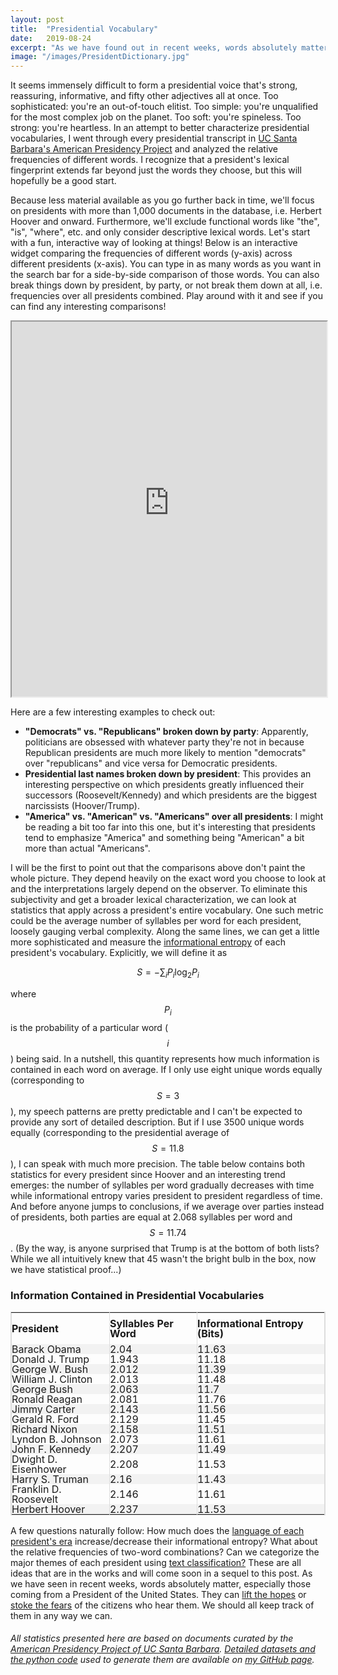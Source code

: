```yaml
---
layout: post
title:  "Presidential Vocabulary"
date:   2019-08-24
excerpt: "As we have found out in recent weeks, words absolutely matter, especially coming from a President of the United States..."
image: "/images/PresidentDictionary.jpg"
---
```


<head>
<meta name="twitter:card" content="summary_large_image">
<meta name="twitter:creator" content="@tefirman51">
<meta name="twitter:site" content="@tefirman51">
<meta name="twitter:title" content="Presidential Vocabulary">
<meta name="twitter:description" content="As we have found out in recent weeks, words absolutely matter, especially coming from a President of the United States...">
<meta name="twitter:image:src" content="https://tefirman.github.io/images/PresidentDictionary.jpg">
<meta name="twitter:image:width" content="280">
<meta name="twitter:image:height" content="150">

<!-- Global site tag (gtag.js) - Google Analytics -->
<script async src="https://www.googletagmanager.com/gtag/js?id=UA-141691742-14"></script>
<script>
  window.dataLayer = window.dataLayer || [];
  function gtag(){dataLayer.push(arguments);}
  gtag('js', new Date());

  gtag('config', 'UA-141691742-14');
</script>

</head>

<script src='https://cdnjs.cloudflare.com/ajax/libs/mathjax/2.7.5/MathJax.js?config=TeX-MML-AM_CHTML' async></script>

It seems immensely difficult to form a presidential voice that's strong, reassuring, informative, and fifty other adjectives all at once. Too sophisticated: you're an out-of-touch elitist. Too simple: you're unqualified for the most complex job on the planet. Too soft: you're spineless. Too strong: you're heartless. In an attempt to better characterize presidential vocabularies, I went through every presidential transcript in <a href="https://www.presidency.ucsb.edu/">UC Santa Barbara's American Presidency Project</a> and analyzed the relative frequencies of different words. I recognize that a president's lexical fingerprint extends far beyond just the words they choose, but this will hopefully be a good start.

Because less material available as you go further back in time, we'll focus on presidents with more than 1,000 documents in the database, i.e. Herbert Hoover and onward. Furthermore, we'll exclude functional words like "the", "is", "where", etc. and only consider descriptive lexical words. Let's start with a fun, interactive way of looking at things! Below is an interactive widget comparing the frequencies of different words (y-axis) across different presidents (x-axis). You can type in as many words as you want in the search bar for a side-by-side comparison of those words. You can also break things down by president, by party, or not break them down at all, i.e. frequencies over all presidents combined. Play around with it and see if you can find any interesting comparisons!

<iframe src="https://presidentialvocabs.herokuapp.com" height="600" width="100%"></iframe>

Here are a few interesting examples to check out:

* **"Democrats" vs. "Republicans" broken down by party**: Apparently, politicians are obsessed with whatever party they're not in because Republican presidents are much more likely to mention "democrats" over "republicans" and vice versa for Democratic presidents.
* **Presidential last names broken down by president**: This provides an interesting perspective on which presidents greatly influenced their successors (Roosevelt/Kennedy) and which presidents are the biggest narcissists (Hoover/Trump).
* **"America" vs. "American" vs. "Americans" over all presidents**: I might be reading a bit too far into this one, but it's interesting that presidents tend to emphasize "America" and something being "American" a bit more than actual "Americans". 

I will be the first to point out that the comparisons above don't paint the whole picture. They depend heavily on the exact word you choose to look at and the interpretations largely depend on the observer. To eliminate this subjectivity and get a broader lexical characterization, we can look at statistics that apply across a president's entire vocabulary. One such metric could be the average number of syllables per word for each president, loosely gauging verbal complexity. Along the same lines, we can get a little more sophisticated and measure the <a href="https://en.wikipedia.org/wiki/Entropy_(information_theory)">informational entropy</a> of each president's vocabulary. Explicitly, we will define it as

$$S = - \sum_{i} P_i \log_2 P_i$$

where $$P_i$$ is the probability of a particular word ($$i$$) being said. In a nutshell, this quantity represents how much information is contained in each word on average. If I only use eight unique words equally (corresponding to $$S=3$$), my speech patterns are pretty predictable and I can't be expected to provide any sort of detailed description. But if I use 3500 unique words equally (corresponding to the presidential average of $$S=11.8$$), I can speak with much more precision. The table below contains both statistics for every president since Hoover and an interesting trend emerges: the number of syllables per word gradually decreases with time while informational entropy varies president to president regardless of time. And before anyone jumps to conclusions, if we average over parties instead of presidents, both parties are equal at 2.068 syllables per word and $$S=11.74$$. (By the way, is anyone surprised that Trump is at the bottom of both lists? While we all intuitively knew that 45 wasn't the bright bulb in the box, now we have statistical proof...)

<style>
table {
    border-spacing: 0;
    width: 100%;
    border: 1px solid #ddd;
    line-height: 1
}

th {
    cursor: pointer;
}

th, td {
    text-align: left;
    padding: 0px;
    vertical-align: middle;
    min-height: 1px;
    border-left: 1px solid #ddd;
    border-right: 1px solid #ddd;
}

tr:nth-child(even) {
    background-color: #f2f2f2
}
</style>

<h3>Information Contained in Presidential Vocabularies</h3>
<table id="myTable">
  <tr height="50">
    <th onclick="sortTable(0)">President</th>
    <th onclick="sortTableNumber(1)">Syllables Per Word</th>
    <th onclick="sortTableNumber(2)">Informational Entropy (Bits)</th>
  </tr>
  <tr height="5">
    <td>Barack Obama</td>
    <td>2.04</td>
    <td>11.63</td>
  </tr>
  <tr height="5">
    <td>Donald J. Trump</td>
    <td>1.943</td>
    <td>11.18</td>
  </tr>
  <tr height="5">
    <td>George W. Bush</td>
    <td>2.012</td>
    <td>11.39</td>
  </tr>
  <tr height="5">
    <td>William J. Clinton</td>
    <td>2.013</td>
    <td>11.48</td>
  </tr>
  <tr height="5">
    <td>George Bush</td>
    <td>2.063</td>
    <td>11.7</td>
  </tr>
  <tr height="5">
    <td>Ronald Reagan</td>
    <td>2.081</td>
    <td>11.76</td>
  </tr>
  <tr height="5">
    <td>Jimmy Carter</td>
    <td>2.143</td>
    <td>11.56</td>
  </tr>
  <tr height="5">
    <td>Gerald R. Ford</td>
    <td>2.129</td>
    <td>11.45</td>
  </tr>
  <tr height="5">
    <td>Richard Nixon</td>
    <td>2.158</td>
    <td>11.51</td>
  </tr>
  <tr height="5">
    <td>Lyndon B. Johnson</td>
    <td>2.073</td>
    <td>11.61</td>
  </tr>
  <tr height="5">
    <td>John F. Kennedy</td>
    <td>2.207</td>
    <td>11.49</td>
  </tr>
  <tr height="5">
    <td>Dwight D. Eisenhower</td>
    <td>2.208</td>
    <td>11.53</td>
  </tr>
  <tr height="5">
    <td>Harry S. Truman</td>
    <td>2.16</td>
    <td>11.43</td>
  </tr>
  <tr height="5">
    <td>Franklin D. Roosevelt</td>
    <td>2.146</td>
    <td>11.61</td>
  </tr>
  <tr height="5">
    <td>Herbert Hoover</td>
    <td>2.237</td>
    <td>11.53</td>
  </tr>
</table>

<script>
function sortTable(n) {
  var table, rows, switching, i, x, y, shouldSwitch, dir, switchcount = 0;
  table = document.getElementById("myTable");
  switching = true;
  //Set the sorting direction to ascending:
  dir = "desc"; 
  /*Make a loop that will continue until
  no switching has been done:*/
  while (switching) {
    //start by saying: no switching is done:
    switching = false;
    rows = table.rows;
    /*Loop through all table rows (except the
    first, which contains table headers):*/
    for (i = 1; i < (rows.length - 1); i++) {
      //start by saying there should be no switching:
      shouldSwitch = false;
      /*Get the two elements you want to compare,
      one from current row and one from the next:*/
      x = rows[i].getElementsByTagName("TD")[n];
      y = rows[i + 1].getElementsByTagName("TD")[n];
      /*check if the two rows should switch place,
      based on the direction, asc or desc:*/
      if (dir == "asc") {
        if (x.innerHTML.toLowerCase() > y.innerHTML.toLowerCase()) {
          //if so, mark as a switch and break the loop:
          shouldSwitch= true;
          break;
        }
      } else if (dir == "desc") {
        if (x.innerHTML.toLowerCase() < y.innerHTML.toLowerCase()) {
          //if so, mark as a switch and break the loop:
          shouldSwitch = true;
          break;
        }
      }
    }
    if (shouldSwitch) {
      /*If a switch has been marked, make the switch
      and mark that a switch has been done:*/
      rows[i].parentNode.insertBefore(rows[i + 1], rows[i]);
      switching = true;
      //Each time a switch is done, increase this count by 1:
      switchcount ++;      
    } else {
      /*If no switching has been done AND the direction is "asc",
      set the direction to "desc" and run the while loop again.*/
      if (switchcount == 0 && dir == "desc") {
        dir = "asc";
        switching = true;
      }
    }
  }
}

function sortTableNumber(n) {
  var table, rows, switching, i, x, y, shouldSwitch, dir, switchcount = 0;
  table = document.getElementById("myTable");
  switching = true;
  //Set the sorting direction to ascending:
  dir = "desc"; 
  /*Make a loop that will continue until
  no switching has been done:*/
  while (switching) {
    //start by saying: no switching is done:
    switching = false;
    rows = table.rows;
    /*Loop through all table rows (except the
    first, which contains table headers):*/
    for (i = 1; i < (rows.length - 1); i++) {
      //start by saying there should be no switching:
      shouldSwitch = false;
      /*Get the two elements you want to compare,
      one from current row and one from the next:*/
      x = rows[i].getElementsByTagName("TD")[n];
      y = rows[i + 1].getElementsByTagName("TD")[n];
      /*check if the two rows should switch place,
      based on the direction, asc or desc:*/
      if (dir == "asc") {
        if (Number(x.innerHTML.replace(/,/g, '').replace(/\$/g, '')) > Number(y.innerHTML.replace(/,/g, '').replace(/\$/g, ''))) {
          //if so, mark as a switch and break the loop:
          shouldSwitch= true;
          break;
        }
      } else if (dir == "desc") {
        if (Number(x.innerHTML.replace(/,/g, '').replace(/\$/g, '')) < Number(y.innerHTML.replace(/,/g, '').replace(/\$/g, ''))) {
          //if so, mark as a switch and break the loop:
          shouldSwitch = true;
          break;
        }
      }
    }
    if (shouldSwitch) {
      /*If a switch has been marked, make the switch
      and mark that a switch has been done:*/
      rows[i].parentNode.insertBefore(rows[i + 1], rows[i]);
      switching = true;
      //Each time a switch is done, increase this count by 1:
      switchcount ++;      
    } else {
      /*If no switching has been done AND the direction is "asc",
      set the direction to "desc" and run the while loop again.*/
      if (switchcount == 0 && dir == "desc") {
        dir = "asc";
        switching = true;
      }
    }
  }
}
</script>

A few questions naturally follow: How much does the <a href="https://books.google.com/ngrams">language of each president's era</a> increase/decrease their informational entropy? What about the relative frequencies of two-word combinations? Can we categorize the major themes of each president using <a href="https://www.analyticsvidhya.com/blog/2018/04/a-comprehensive-guide-to-understand-and-implement-text-classification-in-python/">text classification?</a> These are all ideas that are in the works and will come soon in a sequel to this post. As we have seen in recent weeks, words absolutely matter, especially those coming from a President of the United States. They can <a href="https://www.youtube.com/watch?v=ueMNqdB1QIE">lift the hopes</a> or <a href="https://www.washingtonpost.com/">stoke the fears</a> of the citizens who hear them. We should all keep track of them in any way we can.

<h6>All statistics presented here are based on documents curated by the <a href="https://www.presidency.ucsb.edu/">American Presidency Project of UC Santa Barbara</a>. <a href="https://github.com/tefirman/PresidentialVocab_App">Detailed datasets and the python code</a> used to generate them are available on <a href="https://github.com/tefirman">my GitHub page</a>.




